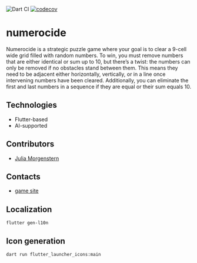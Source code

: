 ![Dart CI](https://github.com/julia-morg/numerocide/actions/workflows/flutter.yaml/badge.svg)
[![codecov](https://codecov.io/gh/julia-morg/numerocide/branch/main/graph/badge.svg)](https://codecov.io/gh/julia-morg/numerocide)
# numerocide

Numerocide is a strategic puzzle game where your goal is to clear a 9-cell wide grid filled with random numbers. To win, you must remove numbers that are either identical or sum up to 10, but there’s a twist: the numbers can only be removed if no obstacles stand between them. This means they need to be adjacent either horizontally, vertically, or in a line once intervening numbers have been cleared. Additionally, you can eliminate the first and last numbers in a sequence if they are equal or their sum equals 10.

## Technologies
 * Flutter-based
 * AI-supported

## Contributors
 * [Julia Morgenstern](https://github.com/julia-morg)

## Contacts 
 * [game site](https://julia_morg.tilda.ws/)

## Localization
`flutter gen-l10n`

## Icon generation
`dart run flutter_launcher_icons:main`


